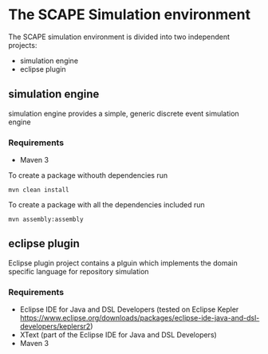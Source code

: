 # The SCAPE Simulation environment 

The SCAPE simulation environment is divided into two independent projects: 

* simulation engine 
* eclipse plugin

## simulation engine

simulation engine provides a simple, generic discrete event simulation engine 

### Requirements 
* Maven 3 

To create a package withouth dependencies run

 ```shell
mvn clean install 
 ```

To create a package with all the dependencies included run

 ```shell
mvn assembly:assembly 
 ```

## eclipse plugin 

Eclipse plugin project contains a plguin which implements the domain specific language for 
repository simulation 

### Requirements 
* Eclipse IDE for Java and DSL Developers (tested on Eclipse Kepler https://www.eclipse.org/downloads/packages/eclipse-ide-java-and-dsl-developers/keplersr2)
* XText (part of the Eclipse IDE for Java and DSL Developers)
* Maven 3 

 
